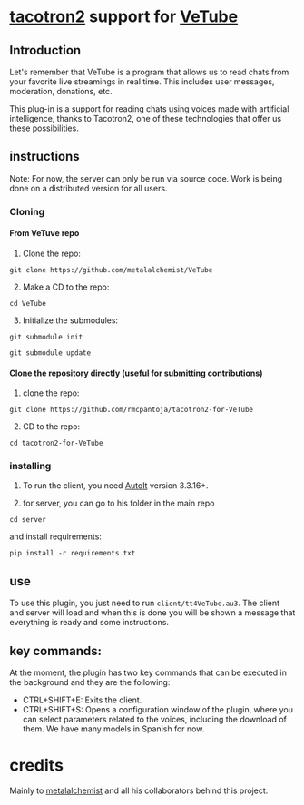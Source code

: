 # [tacotron2](http://github.com/nvidia/tacotron2) support for [VeTube](https://github.com/metalalchemist/VeTube)

## Introduction

Let's remember that VeTube is a program that allows us to read chats from your favorite live streamings in real time. This includes user messages, moderation, donations, etc.

This plug-in is a support for reading chats using voices made with artificial intelligence, thanks to Tacotron2, one of these technologies that offer us these possibilities.

## instructions

Note: For now, the server can only be run via source code. Work is being done on a distributed version for all users.

### Cloning

#### From VeTuve repo

1. Clone the repo:

`git clone https://github.com/metalalchemist/VeTube`

2. Make a CD to the repo:

`cd VeTube`

3. Initialize the submodules:

`git submodule init`

`git submodule update`

#### Clone the repository directly (useful for submitting contributions)

1. clone the repo:

`git clone https://github.com/rmcpantoja/tacotron2-for-VeTube`

2. CD to the repo:

`cd tacotron2-for-VeTube`

### installing

1. To run the client, you need [AutoIt](http://autoitscript.com/) version 3.3.16+.

2. for server, you can go to his folder in the main repo

`cd server`

and install requirements:

`pip install -r requirements.txt`

## use

To use this plugin, you just need to run `client/tt4VeTube.au3`. The client and server will load and when this is done you will be shown a message that everything is ready and some instructions.

## key commands:

At the moment, the plugin has two key commands that can be executed in the background and they are the following:

* CTRL+SHIFT+E: Exits the client.
* CTRL+SHIFT+S: Opens a configuration window of the plugin, where you can select parameters related to the voices, including the download of them. We have many models in Spanish for now.

# credits

Mainly to [metalalchemist](http://github.com/metalalchemist) and all his collaborators behind this project.